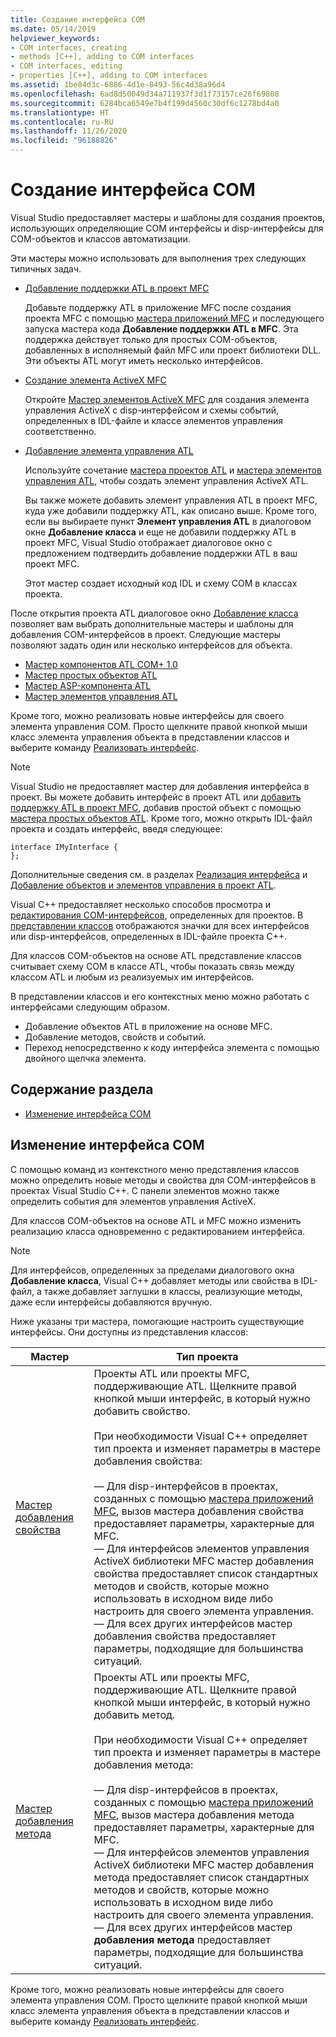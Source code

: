 ```yaml
---
title: Создание интерфейса COM
ms.date: 05/14/2019
helpviewer_keywords:
- COM interfaces, creating
- methods [C++], adding to COM interfaces
- COM interfaces, editing
- properties [C++], adding to COM interfaces
ms.assetid: 1be84d3c-6886-4d1e-8493-56c4d38a96d4
ms.openlocfilehash: 6ad8d50049d34a711937f3d1f73157ce26f69808
ms.sourcegitcommit: 6284bca6549e7b4f199d4560c30df6c1278bd4a0
ms.translationtype: HT
ms.contentlocale: ru-RU
ms.lasthandoff: 11/26/2020
ms.locfileid: "96188826"
---
```

# <a name="create-a-com-interface"></a>Создание интерфейса COM

Visual Studio предоставляет мастеры и шаблоны для создания проектов, использующих определяющие COM интерфейсы и disp-интерфейсы для COM-объектов и классов автоматизации.

Эти мастеры можно использовать для выполнения трех следующих типичных задач.

- [Добавление поддержки ATL в проект MFC](../mfc/reference/adding-atl-support-to-your-mfc-project.md)

  Добавьте поддержку ATL в приложение MFC после создания проекта MFC с помощью [мастера приложений MFC](../mfc/reference/mfc-application-wizard.md) и последующего запуска мастера кода **Добавление поддержки ATL в MFC**. Эта поддержка действует только для простых COM-объектов, добавленных в исполняемый файл MFC или проект библиотеки DLL. Эти объекты ATL могут иметь несколько интерфейсов.

- [Создание элемента ActiveX MFC](../mfc/reference/creating-an-mfc-activex-control.md)

  Откройте [Мастер элементов ActiveX MFC](../mfc/reference/mfc-activex-control-wizard.md) для создания элемента управления ActiveX с disp-интерфейсом и схемы событий, определенных в IDL-файле и классе элементов управления соответственно.

- [Добавление элемента управления ATL](../atl/reference/adding-an-atl-control.md)

  Используйте сочетание [мастера проектов ATL](../atl/reference/atl-project-wizard.md) и [мастера элементов управления ATL](../atl/reference/atl-control-wizard.md), чтобы создать элемент управления ActiveX ATL.

  Вы также можете добавить элемент управления ATL в проект MFC, куда уже добавили поддержку ATL, как описано выше. Кроме того, если вы выбираете пункт **Элемент управления ATL** в диалоговом окне **Добавление класса** и еще не добавили поддержку ATL в проект MFC, Visual Studio отображает диалоговое окно с предложением подтвердить добавление поддержки ATL в ваш проект MFC.

  Этот мастер создает исходный код IDL и схему COM в классах проекта.

После открытия проекта ATL диалоговое окно [Добавление класса](./adding-a-class-visual-cpp.md#add-class-dialog-box) позволяет вам выбрать дополнительные мастеры и шаблоны для добавления COM-интерфейсов в проект. Следующие мастеры позволяют задать один или несколько интерфейсов для объекта.

- [Мастер компонентов ATL COM+ 1.0](../atl/reference/atl-com-plus-1-0-component-wizard.md)
- [Мастер простых объектов ATL](../atl/reference/atl-simple-object-wizard.md)
- [Мастер ASP-компонента ATL](../atl/reference/atl-active-server-page-component-wizard.md)
- [Мастер элементов управления ATL](../atl/reference/atl-control-wizard.md)

Кроме того, можно реализовать новые интерфейсы для своего элемента управления COM. Просто щелкните правой кнопкой мыши класс элемента управления объекта в представлении классов и выберите команду [Реализовать интерфейс](./implementing-an-interface-visual-cpp.md#implement-interface-wizard).

> [!NOTE]
> Visual Studio не предоставляет мастер для добавления интерфейса в проект. Вы можете добавить интерфейс в проект ATL или [добавить поддержку ATL в проект MFC](../mfc/reference/adding-atl-support-to-your-mfc-project.md), добавив простой объект с помощью [мастера простых объектов ATL](../atl/reference/atl-simple-object-wizard.md). Кроме того, можно открыть IDL-файл проекта и создать интерфейс, введя следующее:

```
interface IMyInterface {
};
```

Дополнительные сведения см. в разделах [Реализация интерфейса](../ide/implementing-an-interface-visual-cpp.md) и [Добавление объектов и элементов управления в проект ATL](../atl/reference/adding-objects-and-controls-to-an-atl-project.md).

Visual C++ предоставляет несколько способов просмотра и [редактирования COM-интерфейсов](#edit-a-com-interface), определенных для проектов. В [представлении классов](/visualstudio/ide/viewing-the-structure-of-code) отображаются значки для всех интерфейсов или disp-интерфейсов, определенных в IDL-файле проекта C++.

Для классов COM-объектов на основе ATL представление классов считывает схему COM в классе ATL, чтобы показать связь между классом ATL и любым из реализуемых им интерфейсов.

В представлении классов и его контекстных меню можно работать с интерфейсами следующим образом.

- Добавление объектов ATL в приложение на основе MFC.
- Добавление методов, свойств и событий.
- Переход непосредственно к коду интерфейса элемента с помощью двойного щелчка элемента.

## <a name="in-this-section"></a>Содержание раздела

- [Изменение интерфейса COM](#edit-a-com-interface)

## <a name="edit-a-com-interface"></a>Изменение интерфейса COM

С помощью команд из контекстного меню представления классов можно определить новые методы и свойства для COM-интерфейсов в проектах Visual Studio C++. С панели элементов можно также определить события для элементов управления ActiveX.

Для классов COM-объектов на основе ATL и MFC можно изменить реализацию класса одновременно с редактированием интерфейса.

> [!NOTE]
> Для интерфейсов, определенных за пределами диалогового окна **Добавление класса**, Visual C++ добавляет методы или свойства в IDL-файл, а также добавляет заглушки в классы, реализующие методы, даже если интерфейсы добавляются вручную.

Ниже указаны три мастера, помогающие настроить существующие интерфейсы. Они доступны из представления классов:

|Мастер|Тип проекта|
|------------|------------------|
|[Мастер добавления свойства](./adding-a-property-visual-cpp.md#names-add-property-wizard)|Проекты ATL или проекты MFC, поддерживающие ATL. Щелкните правой кнопкой мыши интерфейс, в который нужно добавить свойство.<br /><br />При необходимости Visual C++ определяет тип проекта и изменяет параметры в мастере добавления свойства:<br /><br />— Для disp-интерфейсов в проектах, созданных с помощью [мастера приложений MFC](../mfc/reference/mfc-application-wizard.md), вызов мастера добавления свойства предоставляет параметры, характерные для MFC.<br />— Для интерфейсов элементов управления ActiveX библиотеки MFC мастер добавления свойства предоставляет список стандартных методов и свойств, которые можно использовать в исходном виде либо настроить для своего элемента управления.<br />— Для всех других интерфейсов мастер добавления свойства предоставляет параметры, подходящие для большинства ситуаций.|
|[Мастер добавления метода](./adding-a-method-visual-cpp.md#add-method-wizard)|Проекты ATL или проекты MFC, поддерживающие ATL. Щелкните правой кнопкой мыши интерфейс, в который нужно добавить метод.<br /><br />При необходимости Visual C++ определяет тип проекта и изменяет параметры в мастере добавления метода:<br /><br />— Для disp-интерфейсов в проектах, созданных с помощью [мастера приложений MFC](../mfc/reference/mfc-application-wizard.md), вызов мастера добавления метода предоставляет параметры, характерные для MFC.<br />— Для интерфейсов элементов управления ActiveX библиотеки MFC мастер добавления метода предоставляет список стандартных методов и свойств, которые можно использовать в исходном виде либо настроить для своего элемента управления.<br />— Для всех других интерфейсов мастер **добавления метода** предоставляет параметры, подходящие для большинства ситуаций.|

Кроме того, можно реализовать новые интерфейсы для своего элемента управления COM. Просто щелкните правой кнопкой мыши класс элемента управления объекта в представлении классов и выберите команду [Реализовать интерфейс](./implementing-an-interface-visual-cpp.md#implement-interface-wizard).
